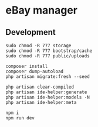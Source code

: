 # eBay manager

## Development

    sudo chmod -R 777 storage
    sudo chmod -R 777 bootstrap/cache
    sudo chmod -R 777 public/uploads

    composer install
    composer dump-autoload
    php artisan migrate:fresh --seed

    php artisan clear-compiled
    php artisan ide-helper:generate
    php artisan ide-helper:models -N
    php artisan ide-helper:meta

    npm i
    npm run dev
